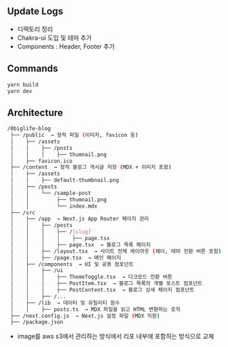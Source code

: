 ## Update Logs

- 디렉토리 정리
- Chakra-ui 도입 및 테마 추가
- Components : Header, Footer 추가

## Commands

```bash
yarn build
yarn dev
```

## Architecture

```bash
/0biglife-blog
 ├── /public  → 정적 파일 (이미지, favicon 등)
 │    ├── /assets
 │    │    ├── /posts
 │    │    │    ├── thumnail.png
 │    ├── favicon.ico
 ├── /content  → 정적 블로그 게시글 저장 (MDX + 이미지 포함)
 │    ├── /assets
 │    │    ├── default-thumbnail.png
 │    ├── /posts
 │    │    └── /sample-post
 │    │         ├── thumnail.png
 │    │         └── index.mdx
 ├── /src
 │    ├── /app  → Next.js App Router 페이지 관리
 │    │    ├── /posts
 │    │    │    ├── /[slug]
 │    │    │    │    ├── page.tsx
 │    │    │    ├── page.tsx  → 블로그 목록 페이지
 │    │    ├── /layout.tsx  → 사이트 전체 레이아웃 (헤더, 테마 전환 버튼 포함)
 │    │    ├── /page.tsx  → 메인 페이지
 │    ├── /components  → UI 및 공용 컴포넌트
 │    │    ├── /ui
 │    │    │    ├── ThemeToggle.tsx  → 다크모드 전환 버튼
 │    │    │    ├── PostItem.tsx  → 블로그 목록의 개별 포스트 컴포넌트
 │    │    │    ├── PostContent.tsx  → 블로그 상세 페이지 컴포넌트
 │    │    ├── /...
 │    ├── /lib  → 데이터 및 유틸리티 함수
 │    │    ├── posts.ts  → MDX 파일을 읽고 HTML 변환하는 로직
 ├── /next.config.js  → Next.js 설정 파일 (MDX 지원)
 ├── /package.json
```

- image를 aws s3에서 관리하는 방식에서 리포 내부에 포함하는 방식으로 교체

